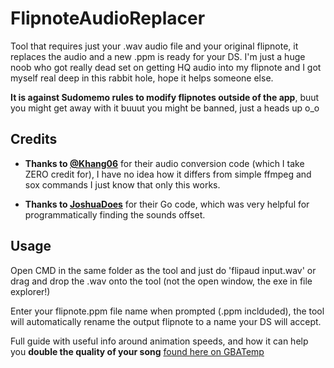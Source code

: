 # FlipnoteAudioReplacer
Tool that requires just your .wav audio file and your original flipnote, it replaces the audio and a new .ppm is ready for your DS.
I'm just a huge noob who got really dead set on getting HQ audio into my flipnote and I got myself real deep in this rabbit hole, hope it helps someone else.

**It is against Sudomemo rules to modify flipnotes outside of the app**, buut you might get away with it buuut you might be banned, just a heads up o_o

## Credits

- **Thanks to [@Khang06](https://github.com/khang06)** for their audio conversion code (which I take ZERO credit for), I have no idea how it differs from simple ffmpeg and sox commands I just know that only this works.
  
- **Thanks to [JoshuaDoes](https://github.com/JoshuaDoes)** for their Go code, which was very helpful for programmatically finding the sounds offset.

## Usage

Open CMD in the same folder as the tool and just do 'flipaud input.wav' or drag and drop the .wav onto the tool (not the open window, the exe in file explorer!)

Enter your flipnote.ppm file name when prompted (.ppm inclduded), the tool will automatically rename the output flipnote to a name your DS will accept.

Full guide with useful info around animation speeds, and how it can help you **double the quality of your song** [found here on GBATemp](https://gbatemp.net/threads/flipnote-nds-ppm-file-direct-audio-import-tool.669125/)
